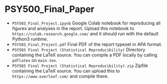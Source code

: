 # PSY500_Final_Paper

* `PSY503_Final_Project.ipynb` Google Colab notebook for reproducing all figures and analyses in the report. Upload this notebook to `https://colab.research.google.com/` and it should run with the default Python3 runtime.
* `PSY503_Final_Project.pdf` Final PDF of the report typeset in APA format.
* `PSY503 Final Project (Statistical Reproducibility)` Directory containing the LaTeX source. You can compile a PDF locally by calling `pdflatex` on `main.tex`.
* `PSY503 Final Project (Statistical Reproducibility).zip` Zipfile containing the LaTeX source. You can upload this to `https://www.overleaf.com/` and compile there.

